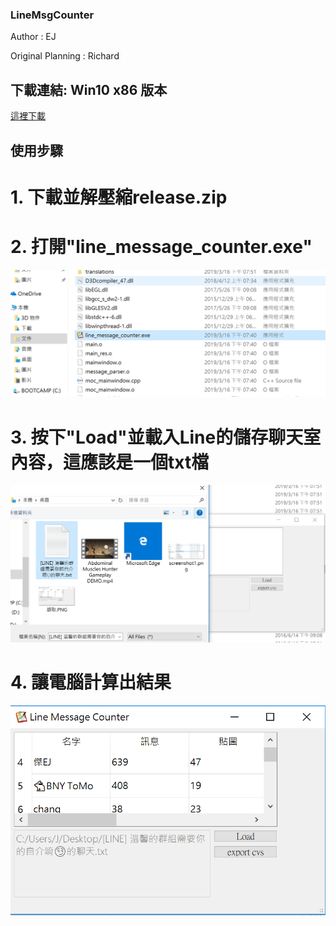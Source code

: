 ### LineMsgCounter

Author : EJ

Original Planning : Richard

## 下載連結: Win10 x86 版本 
<a href="release.zip" download>這裡下載</a>

## 使用步驟

# 1. 下載並解壓縮release.zip

# 2. 打開"line_message_counter.exe"

![fig1](/screenshot1.png)

# 3. 按下"Load"並載入Line的儲存聊天室內容，這應該是一個txt檔

![fig2](/screenshot2.png)

# 4. 讓電腦計算出結果

![fig3](/screenshot3.png)

